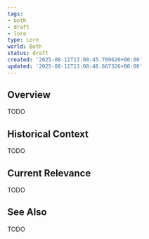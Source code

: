 ```yaml
---
tags:
- both
- draft
- lore
type: Lore
world: Both
status: draft
created: '2025-08-11T13:08:45.709620+00:00'
updated: '2025-08-11T13:08:48.667326+00:00'
---
```



## Overview

TODO
## Historical Context

TODO
## Current Relevance

TODO
## See Also

TODO
